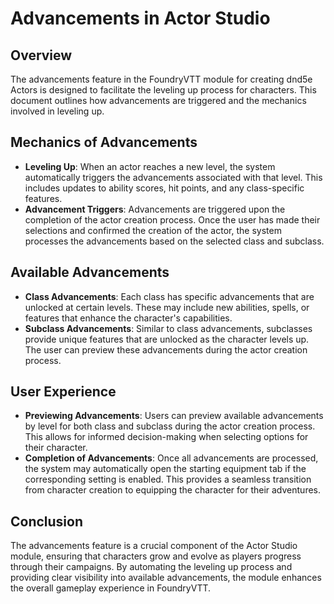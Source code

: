 # Advancements in Actor Studio

## Overview
The advancements feature in the FoundryVTT module for creating dnd5e Actors is designed to facilitate the leveling up process for characters. This document outlines how advancements are triggered and the mechanics involved in leveling up.

## Mechanics of Advancements
- **Leveling Up**: When an actor reaches a new level, the system automatically triggers the advancements associated with that level. This includes updates to ability scores, hit points, and any class-specific features.
- **Advancement Triggers**: Advancements are triggered upon the completion of the actor creation process. Once the user has made their selections and confirmed the creation of the actor, the system processes the advancements based on the selected class and subclass.

## Available Advancements
- **Class Advancements**: Each class has specific advancements that are unlocked at certain levels. These may include new abilities, spells, or features that enhance the character's capabilities.
- **Subclass Advancements**: Similar to class advancements, subclasses provide unique features that are unlocked as the character levels up. The user can preview these advancements during the actor creation process.

## User Experience
- **Previewing Advancements**: Users can preview available advancements by level for both class and subclass during the actor creation process. This allows for informed decision-making when selecting options for their character.
- **Completion of Advancements**: Once all advancements are processed, the system may automatically open the starting equipment tab if the corresponding setting is enabled. This provides a seamless transition from character creation to equipping the character for their adventures.

## Conclusion
The advancements feature is a crucial component of the Actor Studio module, ensuring that characters grow and evolve as players progress through their campaigns. By automating the leveling up process and providing clear visibility into available advancements, the module enhances the overall gameplay experience in FoundryVTT.